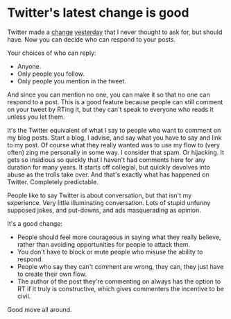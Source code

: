# Twitter's latest change is good
Twitter made a <a href="https://techcrunch.com/2020/08/11/twitter-now-lets-everyone-limit-replies-to-their-tweets/">change</a> <a href="https://www.techmeme.com/200811/p25#a200811p25">yesterday</a> that I never thought to ask for, but should have. Now you can decide who can respond to your posts.

Your choices of who can reply:
* Anyone.
* Only people you follow.
* Only people you mention in the tweet.

And since you can mention no one, you can make it so that no one can respond to a post. This is a good feature because people can still comment on your tweet by RTing it, but they can't speak to everyone who reads it unless you let them. 

It's the Twitter equivalent of what I say to people who want to comment on my blog posts. Start a blog, I advise, and say what you have to say and link to my post. Of course what they really wanted was to use my flow to (very often) zing me personally in some way. I consider that spam. Or hijacking. It gets so insidious so quickly that I haven't had comments here for any duration for many years. It starts off collegial, but quickly devolves into abuse as the trolls take over. And that's exactly what has happened on Twitter. Completely predictable.

People like to say Twitter is about conversation, but that isn't my experience. Very little illuminating conversation. Lots of stupid unfunny supposed jokes, and put-downs, and ads masquerading as opinion.

It's a good change:
* People should feel more courageous in saying what they really believe, rather than avoiding opportunities for people to attack them. 
* You don't have to block or mute people who misuse the ability to respond. 
* People who say they can't comment are wrong, they can, they just have to create their own flow. 
* The author of the post they're commenting on always has the option to RT if it truly is constructive, which gives commenters the incentive to be civil. 

Good move all around.

